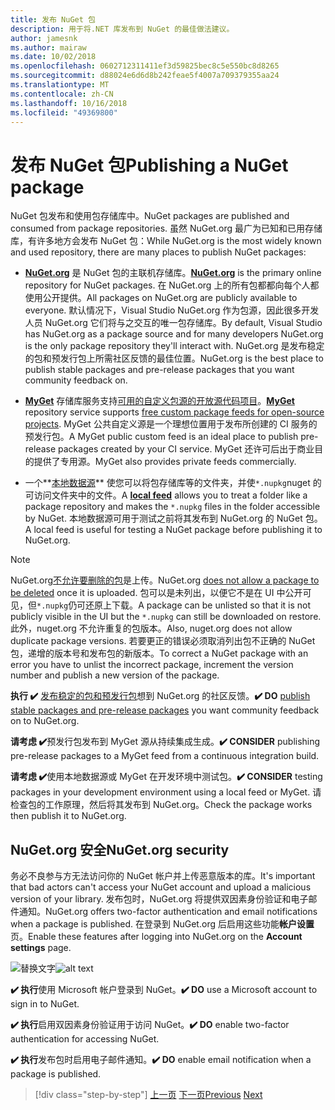 ```yaml
---
title: 发布 NuGet 包
description: 用于将.NET 库发布到 NuGet 的最佳做法建议。
author: jamesnk
ms.author: mairaw
ms.date: 10/02/2018
ms.openlocfilehash: 0602712311411ef3d59825bec8c5e550bc8d8265
ms.sourcegitcommit: d88024e6d6d8b242feae5f4007a709379355aa24
ms.translationtype: MT
ms.contentlocale: zh-CN
ms.lasthandoff: 10/16/2018
ms.locfileid: "49369800"
---
```

# <a name="publishing-a-nuget-package"></a><span data-ttu-id="7bb24-103">发布 NuGet 包</span><span class="sxs-lookup"><span data-stu-id="7bb24-103">Publishing a NuGet package</span></span>

<span data-ttu-id="7bb24-104">NuGet 包发布和使用包存储库中。</span><span class="sxs-lookup"><span data-stu-id="7bb24-104">NuGet packages are published and consumed from package repositories.</span></span> <span data-ttu-id="7bb24-105">虽然 NuGet.org 最广为已知和已用存储库，有许多地方会发布 NuGet 包：</span><span class="sxs-lookup"><span data-stu-id="7bb24-105">While NuGet.org is the most widely known and used repository, there are many places to publish NuGet packages:</span></span>

* <span data-ttu-id="7bb24-106">**[NuGet.org](https://www.nuget.org/)** 是 NuGet 包的主联机存储库。</span><span class="sxs-lookup"><span data-stu-id="7bb24-106">**[NuGet.org](https://www.nuget.org/)** is the primary online repository for NuGet packages.</span></span> <span data-ttu-id="7bb24-107">在 NuGet.org 上的所有包都都向每个人都使用公开提供。</span><span class="sxs-lookup"><span data-stu-id="7bb24-107">All packages on NuGet.org are publicly available to everyone.</span></span> <span data-ttu-id="7bb24-108">默认情况下，Visual Studio NuGet.org 作为包源，因此很多开发人员 NuGet.org 它们将与之交互的唯一包存储库。</span><span class="sxs-lookup"><span data-stu-id="7bb24-108">By default, Visual Studio has NuGet.org as a package source and for many developers NuGet.org is the only package repository they'll interact with.</span></span> <span data-ttu-id="7bb24-109">NuGet.org 是发布稳定的包和预发行包上所需社区反馈的最佳位置。</span><span class="sxs-lookup"><span data-stu-id="7bb24-109">NuGet.org is the best place to publish stable packages and pre-release packages that you want community feedback on.</span></span>

* <span data-ttu-id="7bb24-110">**[MyGet](https://myget.org/)** 存储库服务支持[可用的自定义包源的开放源代码项目](https://www.myget.org/opensource)。</span><span class="sxs-lookup"><span data-stu-id="7bb24-110">**[MyGet](https://myget.org/)** repository service supports [free custom package feeds for open-source projects](https://www.myget.org/opensource).</span></span> <span data-ttu-id="7bb24-111">MyGet 公共自定义源是一个理想位置用于发布所创建的 CI 服务的预发行包。</span><span class="sxs-lookup"><span data-stu-id="7bb24-111">A MyGet public custom feed is an ideal place to publish pre-release packages created by your CI service.</span></span> <span data-ttu-id="7bb24-112">MyGet 还许可后出于商业目的提供了专用源。</span><span class="sxs-lookup"><span data-stu-id="7bb24-112">MyGet also provides private feeds commercially.</span></span>

* <span data-ttu-id="7bb24-113">一个**[本地数据源](/nuget/hosting-packages/local-feeds)** 使您可以将包存储库等的文件夹，并使`*.nupkg`nuget 的可访问文件夹中的文件。</span><span class="sxs-lookup"><span data-stu-id="7bb24-113">A **[local feed](/nuget/hosting-packages/local-feeds)** allows you to treat a folder like a package repository and makes the `*.nupkg` files in the folder accessible by NuGet.</span></span> <span data-ttu-id="7bb24-114">本地数据源可用于测试之前将其发布到 NuGet.org 的 NuGet 包。</span><span class="sxs-lookup"><span data-stu-id="7bb24-114">A local feed is useful for testing a NuGet package before publishing it to NuGet.org.</span></span>

> [!NOTE]
> <span data-ttu-id="7bb24-115">NuGet.org[不允许要删除的包](/nuget/policies/deleting-packages)是上传。</span><span class="sxs-lookup"><span data-stu-id="7bb24-115">NuGet.org [does not allow a package to be deleted](/nuget/policies/deleting-packages) once it is uploaded.</span></span> <span data-ttu-id="7bb24-116">包可以是未列出，以便它不是在 UI 中公开可见，但`*.nupkg`仍可还原上下载。</span><span class="sxs-lookup"><span data-stu-id="7bb24-116">A package can be unlisted so that it is not publicly visible in the UI but the `*.nupkg` can still be downloaded on restore.</span></span> <span data-ttu-id="7bb24-117">此外，nuget.org 不允许重复的包版本。</span><span class="sxs-lookup"><span data-stu-id="7bb24-117">Also, nuget.org does not allow duplicate package versions.</span></span> <span data-ttu-id="7bb24-118">若要更正的错误必须取消列出包不正确的 NuGet 包，递增的版本号和发布包的新版本。</span><span class="sxs-lookup"><span data-stu-id="7bb24-118">To correct a NuGet package with an error you have to unlist the incorrect package, increment the version number and publish a new version of the package.</span></span>

<span data-ttu-id="7bb24-119">**执行 ✔️** [发布稳定的包和预发行包](/nuget/create-packages/publish-a-package)想到 NuGet.org 的社区反馈。</span><span class="sxs-lookup"><span data-stu-id="7bb24-119">**✔️ DO** [publish stable packages and pre-release packages](/nuget/create-packages/publish-a-package) you want community feedback on to NuGet.org.</span></span>

<span data-ttu-id="7bb24-120">**请考虑 ✔️**预发行包发布到 MyGet 源从持续集成生成。</span><span class="sxs-lookup"><span data-stu-id="7bb24-120">**✔️ CONSIDER** publishing pre-release packages to a MyGet feed from a continuous integration build.</span></span>

<span data-ttu-id="7bb24-121">**请考虑 ✔️**使用本地数据源或 MyGet 在开发环境中测试包。</span><span class="sxs-lookup"><span data-stu-id="7bb24-121">**✔️ CONSIDER** testing packages in your development environment using a local feed or MyGet.</span></span> <span data-ttu-id="7bb24-122">请检查包的工作原理，然后将其发布到 NuGet.org。</span><span class="sxs-lookup"><span data-stu-id="7bb24-122">Check the package works then publish it to NuGet.org.</span></span>

## <a name="nugetorg-security"></a><span data-ttu-id="7bb24-123">NuGet.org 安全</span><span class="sxs-lookup"><span data-stu-id="7bb24-123">NuGet.org security</span></span>

<span data-ttu-id="7bb24-124">务必不良参与方无法访问你的 NuGet 帐户并上传恶意版本的库。</span><span class="sxs-lookup"><span data-stu-id="7bb24-124">It's important that bad actors can't access your NuGet account and upload a malicious version of your library.</span></span> <span data-ttu-id="7bb24-125">发布包时，NuGet.org 将提供双因素身份验证和电子邮件通知。</span><span class="sxs-lookup"><span data-stu-id="7bb24-125">NuGet.org offers two-factor authentication and email notifications when a package is published.</span></span> <span data-ttu-id="7bb24-126">在登录到 NuGet.org 后启用这些功能**帐户设置**页。</span><span class="sxs-lookup"><span data-stu-id="7bb24-126">Enable these features after logging into NuGet.org on the **Account settings** page.</span></span>

<span data-ttu-id="7bb24-127">![替换文字](./media/publish-nuget-package/nuget-2fa.png "NuGet 帐户安全")</span><span class="sxs-lookup"><span data-stu-id="7bb24-127">![alt text](./media/publish-nuget-package/nuget-2fa.png "NuGet Account Security")</span></span>

<span data-ttu-id="7bb24-128">**✔️ 执行**使用 Microsoft 帐户登录到 NuGet。</span><span class="sxs-lookup"><span data-stu-id="7bb24-128">**✔️ DO** use a Microsoft account to sign in to NuGet.</span></span>

<span data-ttu-id="7bb24-129">**✔️ 执行**启用双因素身份验证用于访问 NuGet。</span><span class="sxs-lookup"><span data-stu-id="7bb24-129">**✔️ DO** enable two-factor authentication for accessing NuGet.</span></span>

<span data-ttu-id="7bb24-130">**✔️ 执行**发布包时启用电子邮件通知。</span><span class="sxs-lookup"><span data-stu-id="7bb24-130">**✔️ DO** enable email notification when a package is published.</span></span>

>[!div class="step-by-step"]
<span data-ttu-id="7bb24-131">[上一页](./sourcelink.md)
[下一页](./versioning.md)</span><span class="sxs-lookup"><span data-stu-id="7bb24-131">[Previous](./sourcelink.md)
[Next](./versioning.md)</span></span>
